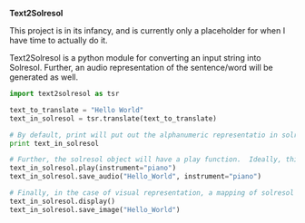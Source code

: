 **Text2Solresol**

This project is in its infancy, and is currently only a placeholder for when I have time to actually do it.

Text2Solresol is a python module for converting an input string into Solresol.  Further, an audio representation of the sentence/word will be generated as well.

```python
import text2solresol as tsr

text_to_translate = "Hello World"
text_in_solresol = tsr.translate(text_to_translate)

# By default, print will put out the alphanumeric representatio in solresol
print text_in_solresol

# Further, the solresol object will have a play function.  Ideally, this will include varying instruments for playing it
text_in_solresol.play(instrument="piano")
text_in_solresol.save_audio("Hello_World", instrument="piano")

# Finally, in the case of visual representation, a mapping of solresol onto ROYGBIV is done.
text_in_solresol.display()
text_in_solresol.save_image("Hello_World")
```

